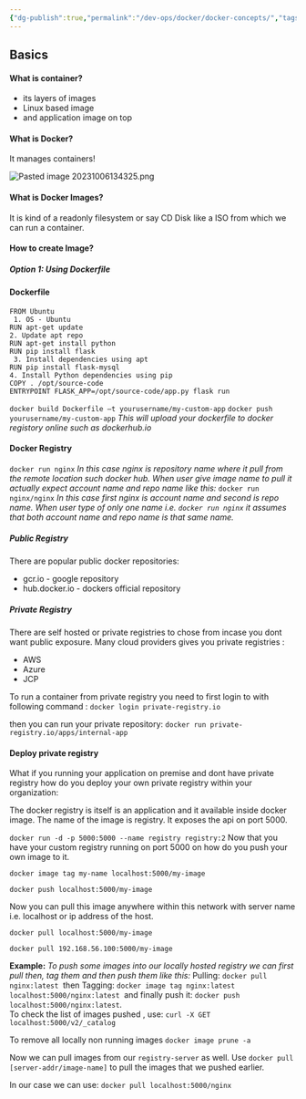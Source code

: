 ```yaml
---
{"dg-publish":true,"permalink":"/dev-ops/docker/docker-concepts/","tags":["DevOps","Docker","Concepts"],"noteIcon":""}
---
```


## Basics
#### What is container?
- its layers of images
- Linux based image
- and application image on top

#### What is Docker?
It manages containers!

![Pasted image 20231006134325.png](/img/user/metadata/attachments/Images/Pasted%20image%2020231006134325.png)
#### What is Docker Images?
It is kind of a readonly filesystem or say CD Disk like a ISO from which we can run a container.
#### How to create Image?

##### Option 1: Using Dockerfile

#### Dockerfile
```
FROM Ubuntu
 1. OS - Ubuntu
RUN apt-get update
2. Update apt repo
RUN apt-get install python
RUN pip install flask
 3. Install dependencies using apt
RUN pip install flask-mysql
4. Install Python dependencies using pip
COPY . /opt/source-code
ENTRYPOINT FLASK_APP=/opt/source-code/app.py flask run
``` 

`docker build Dockerfile –t yourusername/my-custom-app`
`docker push yourusername/my-custom-app` 
_This will upload your dockerfile to docker registory online such as dockerhub.io_

#### Docker Registry

`docker run nginx`
_In this case nginx is repository name where it pull from the remote location such docker hub.
When user give image name to pull it actually expect account name and repo name like this:_
`docker run nginx/nginx`
_In this case first nginx is account name and second is repo name. When user type of only one name i.e. `docker run nginx` it assumes that both account name and repo name is that same name._
##### Public Registry
There are popular public docker repositories:
- gcr.io - google repository
- hub.docker.io - dockers official repository  
##### Private Registry
There are self hosted or private registries to chose from incase you dont want public exposure. Many cloud providers gives you private registries :
- AWS
- Azure
- JCP

To run a container from private registry you need to first login to with following command :
`docker login private-registry.io`

then you can run your private repository:
`docker run private-registry.io/apps/internal-app`

#### Deploy private registry
What if you running your application on premise and dont have private registry how do you deploy your own private registry within your organization:

The docker registry is itself is an application and it available inside docker image. The name of the image is registry. It exposes the api on port 5000.

`docker run -d -p 5000:5000 --name registry registry:2`
Now that you have your custom registry running on port 5000 on  how do you push your own image to it.

`docker image tag my-name localhost:5000/my-image`

`docker push localhost:5000/my-image`

Now you can pull this image anywhere within this network with server name i.e. localhost or ip address of the host.

`docker pull localhost:5000/my-image`

`docker pull 192.168.56.100:5000/my-image`

**Example:**
_To push some images into our locally hosted registry we can first pull then, tag them and then push them like this:_
Pulling:
`docker pull nginx:latest` 
then Tagging:
`docker image tag nginx:latest localhost:5000/nginx:latest` 
and finally push it: 
`docker push localhost:5000/nginx:latest`.  
To check the list of images pushed , use: `curl -X GET localhost:5000/v2/_catalog`

To remove all locally non running images
`docker image prune -a`

Now we can pull images from our `registry-server` as well. Use `docker pull [server-addr/image-name]` to pull the images that we pushed earlier.

In our case we can use: `docker pull localhost:5000/nginx`
